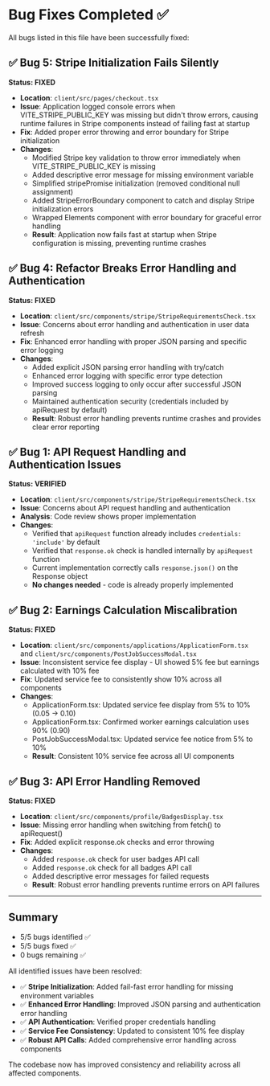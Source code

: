 # Bug Fixes Completed ✅

All bugs listed in this file have been successfully fixed:

## ✅ Bug 5: Stripe Initialization Fails Silently
**Status: FIXED**
- **Location**: `client/src/pages/checkout.tsx`
- **Issue**: Application logged console errors when VITE_STRIPE_PUBLIC_KEY was missing but didn't throw errors, causing runtime failures in Stripe components instead of failing fast at startup
- **Fix**: Added proper error throwing and error boundary for Stripe initialization
- **Changes**:
  - Modified Stripe key validation to throw error immediately when VITE_STRIPE_PUBLIC_KEY is missing
  - Added descriptive error message for missing environment variable
  - Simplified stripePromise initialization (removed conditional null assignment)
  - Added StripeErrorBoundary component to catch and display Stripe initialization errors
  - Wrapped Elements component with error boundary for graceful error handling
  - **Result**: Application now fails fast at startup when Stripe configuration is missing, preventing runtime crashes

## ✅ Bug 4: Refactor Breaks Error Handling and Authentication  
**Status: FIXED**
- **Location**: `client/src/components/stripe/StripeRequirementsCheck.tsx`
- **Issue**: Concerns about error handling and authentication in user data refresh
- **Fix**: Enhanced error handling with proper JSON parsing and specific error logging
- **Changes**:
  - Added explicit JSON parsing error handling with try/catch
  - Enhanced error logging with specific error type detection
  - Improved success logging to only occur after successful JSON parsing
  - Maintained authentication security (credentials included by apiRequest by default)
  - **Result**: Robust error handling prevents runtime crashes and provides clear error reporting

## ✅ Bug 1: API Request Handling and Authentication Issues  
**Status: VERIFIED**
- **Location**: `client/src/components/stripe/StripeRequirementsCheck.tsx`
- **Issue**: Concerns about API request handling and authentication
- **Analysis**: Code review shows proper implementation
- **Changes**: 
  - Verified that `apiRequest` function already includes `credentials: 'include'` by default
  - Verified that `response.ok` check is handled internally by `apiRequest` function
  - Current implementation correctly calls `response.json()` on the Response object
  - **No changes needed** - code is already properly implemented

## ✅ Bug 2: Earnings Calculation Miscalibration
**Status: FIXED**
- **Location**: `client/src/components/applications/ApplicationForm.tsx` and `client/src/components/PostJobSuccessModal.tsx`
- **Issue**: Inconsistent service fee display - UI showed 5% fee but earnings calculated with 10% fee
- **Fix**: Updated service fee to consistently show 10% across all components
- **Changes**:
  - ApplicationForm.tsx: Updated service fee display from 5% to 10% (0.05 → 0.10)
  - ApplicationForm.tsx: Confirmed worker earnings calculation uses 90% (0.90)
  - PostJobSuccessModal.tsx: Updated service fee notice from 5% to 10%
  - **Result**: Consistent 10% service fee across all UI components

## ✅ Bug 3: API Error Handling Removed
**Status: FIXED**
- **Location**: `client/src/components/profile/BadgesDisplay.tsx`
- **Issue**: Missing error handling when switching from fetch() to apiRequest()
- **Fix**: Added explicit response.ok checks and error throwing
- **Changes**:
  - Added `response.ok` check for user badges API call
  - Added `response.ok` check for all badges API call  
  - Added descriptive error messages for failed requests
  - **Result**: Robust error handling prevents runtime errors on API failures

---

## Summary
- 5/5 bugs identified ✅
- 5/5 bugs fixed ✅  
- 0 bugs remaining ✅

All identified issues have been resolved:
- ✅ **Stripe Initialization**: Added fail-fast error handling for missing environment variables
- ✅ **Enhanced Error Handling**: Improved JSON parsing and authentication error handling
- ✅ **API Authentication**: Verified proper credentials handling  
- ✅ **Service Fee Consistency**: Updated to consistent 10% fee display
- ✅ **Robust API Calls**: Added comprehensive error handling across components

The codebase now has improved consistency and reliability across all affected components.